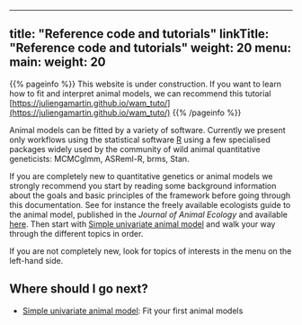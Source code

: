 
---
title: "Reference code and tutorials"
linkTitle: "Reference code and tutorials"
weight: 20
menu:
  main:
    weight: 20
---

{{% pageinfo %}}
This website is under construction. If you want to learn how to fit and interpret animal models, we can recommend this tutorial [https://juliengamartin.github.io/wam_tuto/](https://juliengamartin.github.io/wam_tuto/)
{{% /pageinfo %}}


Animal models can be fitted by a variety of software. Currently we present only workflows using the statistical software [R](https://cran.r-project.org/) using a few specialised packages widely used by the community of wild animal quantitative geneticists: MCMCglmm, ASReml-R, brms, Stan.

If you are completely new to quantitative genetics or animal models we strongly recommend you start by reading some background information about the goals and basic principles of the framework before going through this documentation. See for instance the freely available ecologists guide to the animal model, published in the _Journal of Animal Ecology_ and available [here](/docs/Wilson&al2010.pdf/). Then start with [Simple univariate animal model](/docs/univariate/) and walk your way through the different topics in order.


If you are not completely new, look for topics of interests in the menu on the left-hand side.

## Where should I go next?

* [Simple univariate animal model](/docs/univariate/): Fit your first animal models
